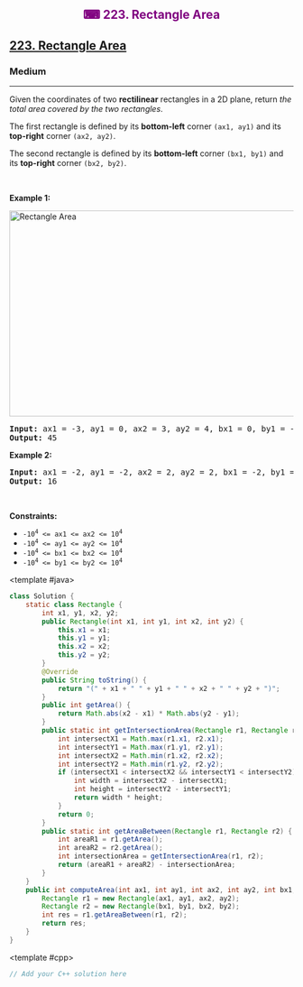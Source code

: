 <div align = "center">
<h style = "margin-bottom: 0px; margin-top: 0px; color : purple;" align = "center" class = "header">

## ⌨ 223. Rectangle Area

</h>
</div>

<h2><a href="https://leetcode.com/problems/rectangle-area" target = "_blank">223. Rectangle Area</a></h2><h3>Medium</h3><hr><p>Given the coordinates of two <strong>rectilinear</strong> rectangles in a 2D plane, return <em>the total area covered by the two rectangles</em>.</p>

<p>The first rectangle is defined by its <strong>bottom-left</strong> corner <code>(ax1, ay1)</code> and its <strong>top-right</strong> corner <code>(ax2, ay2)</code>.</p>

<p>The second rectangle is defined by its <strong>bottom-left</strong> corner <code>(bx1, by1)</code> and its <strong>top-right</strong> corner <code>(bx2, by2)</code>.</p>

<p>&nbsp;</p>
<p><strong class="example">Example 1:</strong></p>
<img alt="Rectangle Area" src="https://assets.leetcode.com/uploads/2021/05/08/rectangle-plane.png" style="width: 700px; height: 365px;" />
<pre>
<strong>Input:</strong> ax1 = -3, ay1 = 0, ax2 = 3, ay2 = 4, bx1 = 0, by1 = -1, bx2 = 9, by2 = 2
<strong>Output:</strong> 45
</pre>

<p><strong class="example">Example 2:</strong></p>

<pre>
<strong>Input:</strong> ax1 = -2, ay1 = -2, ax2 = 2, ay2 = 2, bx1 = -2, by1 = -2, bx2 = 2, by2 = 2
<strong>Output:</strong> 16
</pre>

<p>&nbsp;</p>
<p><strong>Constraints:</strong></p>

<ul>
	<li><code>-10<sup>4</sup> &lt;= ax1 &lt;= ax2 &lt;= 10<sup>4</sup></code></li>
	<li><code>-10<sup>4</sup> &lt;= ay1 &lt;= ay2 &lt;= 10<sup>4</sup></code></li>
	<li><code>-10<sup>4</sup> &lt;= bx1 &lt;= bx2 &lt;= 10<sup>4</sup></code></li>
	<li><code>-10<sup>4</sup> &lt;= by1 &lt;= by2 &lt;= 10<sup>4</sup></code></li>
</ul>

<CodeTabs :languages="[
  { name: 'C++', slot: 'cpp' },
  { name: 'Java', slot: 'java' }
]">

<template #java>

```java
class Solution {
    static class Rectangle {
        int x1, y1, x2, y2;
        public Rectangle(int x1, int y1, int x2, int y2) {
            this.x1 = x1;
            this.y1 = y1;
            this.x2 = x2;
            this.y2 = y2;
        }
        @Override
        public String toString() {
            return "(" + x1 + " " + y1 + " " + x2 + " " + y2 + ")";
        }
        public int getArea() {
            return Math.abs(x2 - x1) * Math.abs(y2 - y1);
        }
        public static int getIntersectionArea(Rectangle r1, Rectangle r2) {
            int intersectX1 = Math.max(r1.x1, r2.x1);
            int intersectY1 = Math.max(r1.y1, r2.y1);
            int intersectX2 = Math.min(r1.x2, r2.x2);
            int intersectY2 = Math.min(r1.y2, r2.y2);
            if (intersectX1 < intersectX2 && intersectY1 < intersectY2) {
                int width = intersectX2 - intersectX1;
                int height = intersectY2 - intersectY1;
                return width * height;
            }
            return 0;
        }
        public static int getAreaBetween(Rectangle r1, Rectangle r2) {
            int areaR1 = r1.getArea();
            int areaR2 = r2.getArea();
            int intersectionArea = getIntersectionArea(r1, r2);
            return (areaR1 + areaR2) - intersectionArea;
        }
    }
    public int computeArea(int ax1, int ay1, int ax2, int ay2, int bx1, int by1, int bx2, int by2) {
        Rectangle r1 = new Rectangle(ax1, ay1, ax2, ay2);
        Rectangle r2 = new Rectangle(bx1, by1, bx2, by2);
        int res = r1.getAreaBetween(r1, r2);
        return res;
    }
}
```

</template>

<template #cpp>

```cpp
// Add your C++ solution here
```

</template>

</CodeTabs>
